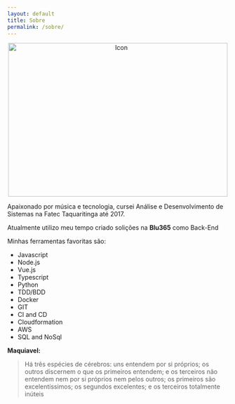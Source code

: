 ```yaml
---
layout: default
title: Sobre
permalink: /sobre/
---
```


<div align="center">
  <img src="https://scontent.fcgh9-1.fna.fbcdn.net/v/t31.0-8/s960x960/28061358_1559512944124417_1567808973176247352_o.jpg?_nc_cat=105&_nc_sid=85a577&_nc_ohc=B3AwQff_GMcAX8TpEZ7&_nc_ht=scontent.fcgh9-1.fna&_nc_tp=7&oh=4019205044990b2c9c693ec4b3d4ab69&oe=5E9A8B68" alt="Icon" width="500" height="350">
</div>

 Apaixonado por música e tecnologia, cursei Análise e Desenvolvimento de Sistemas na Fatec Taquaritinga até 2017.

 Atualmente utilizo meu tempo criado solições na **Blu365** como Back-End

 Minhas ferramentas favoritas são:
  - Javascript
  - Node.js
  - Vue.js
  - Typescript
  - Python
  - TDD/BDD
  - Docker
  - GIT
  - CI and CD
  - Cloudformation
  - AWS
  - SQL and NoSql


**Maquiavel:**
> Há três espécies de cérebros: uns entendem por si próprios; os outros discernem o que os primeiros entendem; e os terceiros não entendem nem por si próprios nem pelos outros; os primeiros são excelentíssimos; os segundos excelentes; e os terceiros totalmente inúteis
